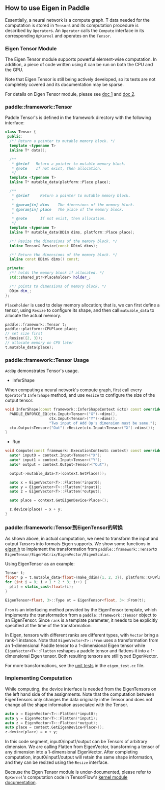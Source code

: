 ## How to use Eigen in Paddle

Essentially, a neural network is a compute graph. T data needed for the computation is stored in `Tensor`s and its computation procedure is described by `Operator`s. An `Operator` calls the `Compute` interface in its corresponding `OpKernel` and operates on the `Tensor`.


### Eigen Tensor Module

The Eigen Tensor module supports powerful element-wise computation. In addition, a piece of code written using it can be run on both the CPU and the GPU.

Note that Eigen Tensor is still being actively developed, so its tests are not completely covered and its documentation may be sparse.

For details on Eigen Tensor module, please see [doc 1](https://github.com/RLovelett/eigen/blob/master/unsupported/Eigen/CXX11/src/Tensor/README.md) and [doc 2](https://bitbucket.org/eigen/eigen/src/default/unsupported/Eigen/CXX11/src/Tensor/README.md).


### paddle::framework::Tensor

Paddle Tensor's is defined in the framework directory with the following interface:

```cpp
class Tensor {
 public:
  /*! Return a pointer to mutable memory block. */
  template <typename T>
  inline T* data();

  /**
   * @brief   Return a pointer to mutable memory block.
   * @note    If not exist, then allocation.
   */
  template <typename T>
  inline T* mutable_data(platform::Place place);

  /**
   * @brief     Return a pointer to mutable memory block.
   *
   * @param[in] dims    The dimensions of the memory block.
   * @param[in] place   The place of the memory block.
   *
   * @note      If not exist, then allocation.
   */
  template <typename T>
  inline T* mutable_data(DDim dims, platform::Place place);

  /*! Resize the dimensions of the memory block. */
  inline Tensor& Resize(const DDim& dims);

  /*! Return the dimensions of the memory block. */
  inline const DDim& dims() const;

 private:
  /*! holds the memory block if allocated. */
  std::shared_ptr<Placeholder> holder_;

  /*! points to dimensions of memory block. */
  DDim dim_;
};
```

`Placeholder` is used to delay memory allocation; that is, we can first define a tensor, using `Resize` to configure its shape, and then call `mutuable_data` to allocate the actual memory.

```cpp
paddle::framework::Tensor t;
paddle::platform::CPUPlace place;
// set size first
t.Resize({2, 3});
// allocate memory on CPU later
t.mutable_data(place);
```

### paddle::framework::Tensor Usage
`AddOp` demonstrates Tensor's usage.

- InferShape

When computing a neural network's compute graph, first call every `Operator`'s `InferShape` method, and use `Resize` to configure the size of the output tensor.

```cpp
void InferShape(const framework::InferShapeContext &ctx) const override {
  PADDLE_ENFORCE_EQ(ctx.Input<Tensor>("X")->dims(),
                    ctx.Input<Tensor>("Y")->dims(),
                    "Two input of Add Op's dimension must be same.");
  ctx.Output<Tensor>("Out")->Resize(ctx.Input<Tensor>("X")->dims());
}
```


- Run

```cpp
void Compute(const framework::ExecutionContext& context) const override {
  auto* input0 = context.Input<Tensor>("X");
  auto* input1 = context.Input<Tensor>("Y");
  auto* output = context.Output<Tensor>("Out");

  output->mutable_data<T>(context.GetPlace());

  auto x = EigenVector<T>::Flatten(*input0);
  auto y = EigenVector<T>::Flatten(*input1);
  auto z = EigenVector<T>::Flatten(*output);

  auto place = context.GetEigenDevice<Place>();

  z.device(place) = x + y;
}
```


### paddle::framework::Tensor到EigenTensor的转换

As shown above, in actual computation, we need to transform the input and output `Tensor`s into formats Eigen supports. We show some functions in [eigen.h](https://github.com/PaddlePaddle/Paddle/blob/develop/paddle/fluid/framework/eigen.h) to implement the transformation from `paddle::framework::Tensor`to `EigenTensor/EigenMatrix/EigenVector/EigenScalar`.

Using EigenTensor as an example:

```cpp
Tensor t;
float* p = t.mutable_data<float>(make_ddim({1, 2, 3}), platform::CPUPlace());
for (int i = 0; i < 1 * 2 * 3; i++) {
  p[i] = static_cast<float>(i);
}

EigenTensor<float, 3>::Type et = EigenTensor<float, 3>::From(t);
```

`From` is an interfacing method provided by the EigenTensor template, which implements the transformation from a `paddle::framework::Tensor` object to an EigenTensor. Since `rank` is a template parameter, it needs to be explicitly specified at the time of the transformation.

In Eigen, tensors with different ranks are different types, with `Vector` bring a rank-1 instance. Note that `EigenVector<T>::From` uses a transformation from an 1-dimensional Paddle tensor to a 1-dimensional Eigen tensor while `EigenVector<T>::Flatten` reshapes a paddle tensor and flattens it into a 1-dimensional Eigen tensor. Both resulting tensors are still typed EigenVector.

For more transformations, see the [unit tests](https://github.com/PaddlePaddle/Paddle/blob/develop/paddle/fluid/framework/eigen_test.cc) in the `eigen_test.cc` file.



### Implementing Computation

While computing, the device interface is needed from the EigenTensors on the left hand side of the assignments. Note that the computation between EigenTensors only changes the data originally inthe Tensor and does not change all the shape information associated with the Tensor.

```cpp
auto x = EigenVector<T>::Flatten(*input0);
auto y = EigenVector<T>::Flatten(*input1);
auto z = EigenVector<T>::Flatten(*output);
auto place = context.GetEigenDevice<Place>();
z.device(place) = x + y;
```

In this code segment, input0/input1/output can be Tensors of arbitrary dimension. We are calling Flatten from EigenVector, transforming a tensor of any dimension into a 1-dimensional EigenVector. After completing computation, input0/input1/output will retain the same shape information, and they can be resized using the `Resize` interface.

Because the Eigen Tensor module is under-documented, please refer to `OpKernel`'s computation code in TensorFlow's [kernel module documentation](https://github.com/tensorflow/tensorflow/tree/master/tensorflow/core/kernels).
